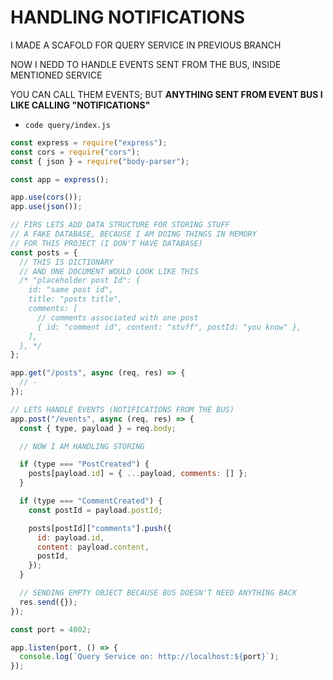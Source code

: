# HANDLING NOTIFICATIONS

I MADE A SCAFOLD FOR QUERY SERVICE IN PREVIOUS BRANCH

NOW I NEDD TO HANDLE EVENTS SENT FROM THE BUS, INSIDE MENTIONED SERVICE

YOU CAN CALL THEM EVENTS; BUT **ANYTHING SENT FROM EVENT BUS I LIKE CALLING "NOTIFICATIONS"**

- `code query/index.js`

```js
const express = require("express");
const cors = require("cors");
const { json } = require("body-parser");

const app = express();

app.use(cors());
app.use(json());

// FIRS LETS ADD DATA STRUCTURE FOR STORING STUFF
// A FAKE DATABASE, BECAUSE I AM DOING THINGS IN MEMORY
// FOR THIS PROJECT (I DON'T HAVE DATABASE)
const posts = {
  // THIS IS DICTIONARY
  // AND ONE DOCUMENT WOULD LOOK LIKE THIS
  /* "placeholder post Id": {
    id: "same post id",
    title: "posts title",
    comments: [
      // comments associated with one post
      { id: "comment id", content: "stuff", postId: "you know" },
    ],
  }, */
};

app.get("/posts", async (req, res) => {
  // -
});

// LETS HANDLE EVENTS (NOTIFICATIONS FROM THE BUS)
app.post("/events", async (req, res) => {
  const { type, payload } = req.body;

  // NOW I AM HANDLING STORING

  if (type === "PostCreated") {
    posts[payload.id] = { ...payload, comments: [] };
  }

  if (type === "CommentCreated") {
    const postId = payload.postId;

    posts[postId]["comments"].push({
      id: payload.id,
      content: payload.content,
      postId,
    });
  }

  // SENDING EMPTY OBJECT BECAUSE BUS DOESN'T NEED ANYTHING BACK
  res.send({});
});

const port = 4002;

app.listen(port, () => {
  console.log(`Query Service on: http://localhost:${port}`);
});
```



